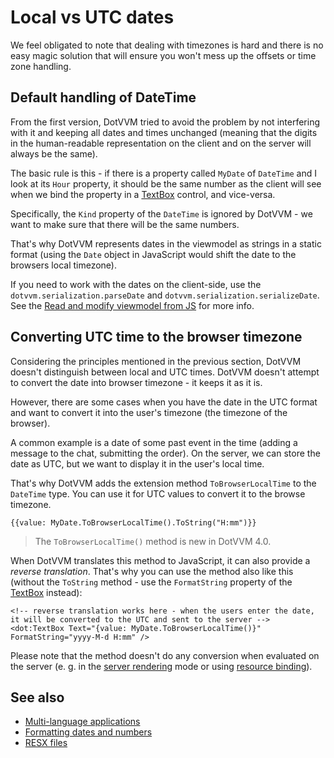 # Local vs UTC dates

We feel obligated to note that dealing with timezones is hard and there is no easy magic solution that will ensure you won't mess up the offsets or time zone handling.

## Default handling of DateTime

From the first version, DotVVM tried to avoid the problem by not interfering with it and keeping all dates and times unchanged (meaning that the digits in the human-readable representation on the client and on the server will always be the same). 

The basic rule is this - if there is a property called `MyDate` of `DateTime` and I look at its `Hour` property, it should be the same number as the client will see when we bind the property in a [TextBox](~/controls/builtin/TextBox) control, and vice-versa. 

Specifically, the `Kind` property of the `DateTime` is ignored by DotVVM - we want to make sure that there will be the same numbers.  

That's why DotVVM represents dates in the viewmodel as strings in a static format (using the `Date` object in JavaScript would shift the date to the browsers local timezone). 

If you need to work with the dates on the client-side, use the `dotvvm.serialization.parseDate` and `dotvvm.serialization.serializeDate`. See the [Read and modify viewmodel from JS](../concepts/client-side-development/read-and-modify-viewmodel-from-js#Dates) for more info.

## Converting UTC time to the browser timezone

Considering the principles mentioned in the previous section, DotVVM doesn't distinguish between local and UTC times. DotVVM doesn't attempt to convert the date into browser timezone - it keeps it as it is.

However, there are some cases when you have the date in the UTC format and want to convert it into the user's timezone (the timezone of the browser). 

A common example is a date of some past event in the time (adding a message to the chat, submitting the order). On the server, we can store the date as UTC, but we want to display it in the user's local time.

That's why DotVVM adds the extension method `ToBrowserLocalTime` to the `DateTime` type. You can use it for UTC values to convert it to the browse timezone.

```DOTHTML
{{value: MyDate.ToBrowserLocalTime().ToString("H:mm")}}
```

> The `ToBrowserLocalTime()` method is new in DotVVM 4.0.

When DotVVM translates this method to JavaScript, it can also provide a _reverse translation_. That's why you can use the method also like this (without the `ToString` method - use the `FormatString` property of the [TextBox](~/controls/builtin/TextBox) instead):

```DOTHTML
<!-- reverse translation works here - when the users enter the date, it will be converted to the UTC and sent to the server -->
<dot:TextBox Text="{value: MyDate.ToBrowserLocalTime()}" FormatString="yyyy-M-d H:mm" />
```

Please note that the method doesn't do any conversion when evaluated on the server (e. g. in the [server rendering](~/pages/concepts/server-rendering) mode or using [resource binding](~/pages/concepts/data-binding/resource-binding)).

## See also

* [Multi-language applications](multi-language-applications)
* [Formatting dates and numbers](formatting-dates-and-numbers)
* [RESX files](resx-files)

